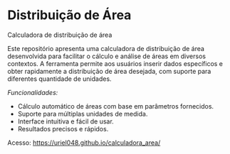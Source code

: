 # Distribuição de Área
Calculadora de distribuição de área

Este repositório apresenta uma calculadora de distribuição de área desenvolvida para facilitar o cálculo e análise de áreas em diversos contextos. A ferramenta permite aos usuários inserir dados específicos e obter rapidamente a distribuição de área desejada, com suporte para diferentes quantidade de unidades.

*Funcionalidades:*
- Cálculo automático de áreas com base em parâmetros fornecidos.
- Suporte para múltiplas unidades de medida.
- Interface intuitiva e fácil de usar.
- Resultados precisos e rápidos.

Acesso: https://uriel048.github.io/calculadora_area/

